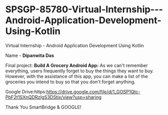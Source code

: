 # SPSGP-85780-Virtual-Internship---Android-Application-Development-Using-Kotlin
Virtual Internship - Android Application Development Using Kotlin

Name - **Dipanwita Das**

Final project:
**Build A Grocery Android App:**
As we can't remember everything, users frequently forget to buy the things they want to buy. However, with the assistance of this app, you can make a list of the groceries you intend to buy so that you don't forget anything.

Google Drive:https:https://drive.google.com/file/d/1_GOSP1Qtc-PbF2t1SXnQDRzIgS3DStix/view?usp=sharing

Thank You SmartBridge & GOOGLE!
